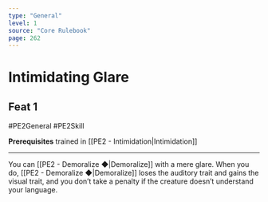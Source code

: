 ```yaml
---
type: "General"
level: 1
source: "Core Rulebook"
page: 262
---
```

# Intimidating Glare
## Feat 1
#PE2General #PE2Skill 

**Prerequisites** trained in [[PE2 - Intimidation|Intimidation]]

---
You can [[PE2 - Demoralize ◆|Demoralize]] with a mere glare. When you do, [[PE2 - Demoralize ◆|Demoralize]] loses the auditory trait and gains the visual trait, and you don’t take a penalty if the creature doesn’t understand your language.